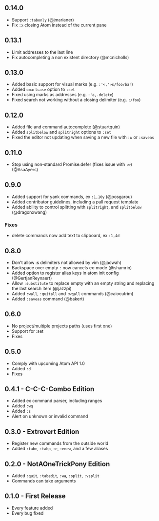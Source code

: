 ## 0.14.0
* Support `:tabonly` (@jmarianer)
* Fix `:x` closing Atom instead of the current pane

## 0.13.1
* Limit addresses to the last line
* Fix autocompleting a non existent directory (@mcnicholls)

## 0.13.0
* Added basic support for visual marks (e.g. `:'<,'>s/foo/bar`)
* Added `smartcase` option to `:set`
* Fixed using marks as addresses (e.g. `:'a,.delete`)
* Fixed search not working without a closing delimiter (e.g. `:/foo`)

## 0.12.0
* Added file and command autocomplete (@stuartquin)
* Added `splitbelow` and `splitright` options to `:set`
* Fixed the editor not updating when saving a new file with `:w` or `:saveas`

## 0.11.0

* Stop using non-standard Promise.defer (fixes issue with `:w`) (@AsaAyers)

## 0.9.0

* Added support for yank commands, ex `:1,10y` (@posgarou)
* Added contributor guidelines, including a pull request template
* Added ability to control splitting with `splitright`, and `splitbelow` (@dragonxwang)

### Fixes

* delete commands now add text to clipboard, ex `:1,4d`

## 0.8.0
* Don't allow :s delimiters not allowed by vim (@jacwah)
* Backspace over empty `:` now cancels ex-mode (@shamrin)
* Added option to register alias keys in atom init config (@GertjanReynaert)
* Allow `:substitute` to replace empty with an empty string and replacing the last search item (@jazzpi)
* Added `:wall`, `:quitall` and `:wqall` commands (@caiocutrim)
* Added `:saveas` command (@bakert)

## 0.6.0
* No project/multiple projects paths (uses first one)
* Support for :set
* Fixes

## 0.5.0
* Comply with upcoming Atom API 1.0
* Added `:d`
* Fixes

## 0.4.1 - C-C-C-Combo Edition
* Added ex command parser, including ranges
* Added `:wq`
* Added `:s`
* Alert on unknown or invalid command

## 0.3.0 - Extrovert Edition
* Register new commands from the outside world
* Added `:tabn`, `:tabp`, `:e`, `:enew`, and a few aliases

## 0.2.0 - NotAOneTrickPony Edition
* Added `:quit`, `:tabedit`, `:wa`, `:split`, `:vsplit`
* Commands can take arguments

## 0.1.0 - First Release
* Every feature added
* Every bug fixed
